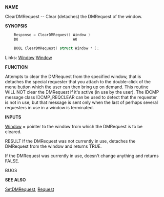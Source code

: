 
**NAME**

ClearDMRequest -- Clear (detaches) the DMRequest of the window.

**SYNOPSIS**

```c
    Response = ClearDMRequest( Window )
    D0                         A0

    BOOL ClearDMRequest( struct Window * );

```
Links: [Window](_00D4.md) [Window](_00D4.md) 

**FUNCTION**

Attempts to clear the DMRequest from the specified window,
that is detaches the special requester that you attach to
the double-click of the menu button which the user can then
bring up on demand.  This routine WILL NOT clear the DMRequest
if it's active (in use by the user). The IDCMP message class
IDCMP_REQCLEAR can be used to detect that the requester is not in use,
but that message is sent only when the last of perhaps several
requesters in use in a window is terminated.

**INPUTS**

[Window](_00D4.md) = pointer to the window from which the DMRequest is to be
cleared.

RESULT
If the DMRequest was not currently in use, detaches the DMRequest
from the window and returns TRUE.

If the DMRequest was currently in use, doesn't change anything
and returns FALSE.

BUGS

**SEE ALSO**

[SetDMRequest](SetDMRequest.md), [Request](Request.md)
